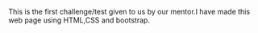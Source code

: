 This is the first challenge/test given to us by our mentor.I have made this web page using HTML,CSS and bootstrap.
